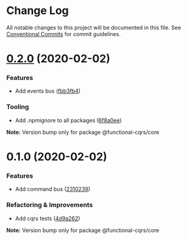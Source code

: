 # Change Log

All notable changes to this project will be documented in this file.
See [Conventional Commits](https://conventionalcommits.org) for commit guidelines.

# [0.2.0](https://github.com/TheUnderScorer/functional-cqrs/compare/@functional-cqrs/core@0.1.0...@functional-cqrs/core@0.2.0) (2020-02-02)


### Features

- Add events bus ([fbb3fb4](https://github.com/TheUnderScorer/functional-cqrs/commit/fbb3fb4225c486c9763331134ef35c735169b1e6))


### Tooling

- Add .npmignore to all packages ([6f8a0ee](https://github.com/TheUnderScorer/functional-cqrs/commit/6f8a0ee1d87bb4790580df49ab54d7b1a67971f7))

**Note:** Version bump only for package @functional-cqrs/core





# 0.1.0 (2020-02-02)


### Features

- Add command bus ([2310239](https://github.com/TheUnderScorer/functional-cqrs/commit/2310239f98893fffa8fc347e7a217205a2ef24a6))


### Refactoring & Improvements

- Add cqrs tests ([4d9a262](https://github.com/TheUnderScorer/functional-cqrs/commit/4d9a2629932a49a4f921e8b6cced528aa469e5b6))

**Note:** Version bump only for package @functional-cqrs/core
